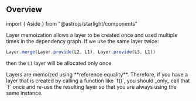 ## Overview

import { Aside } from "@astrojs/starlight/components"

Layer memoization allows a layer to be created once and used multiple times in the dependency graph. If we use the same layer twice:

```ts showLineNumbers=false "L1"
Layer.merge(Layer.provide(L2, L1), Layer.provide(L3, L1))
```

then the `L1` layer will be allocated only once.

<Aside type="caution" title="Avoid Duplicate Layer Creation">
  Layers are memoized using **reference equality**. Therefore, if you have
  a layer that is created by calling a function like `f()`, you should
  _only_ call that `f` once and re-use the resulting layer so that you are
  always using the same instance.
</Aside>
